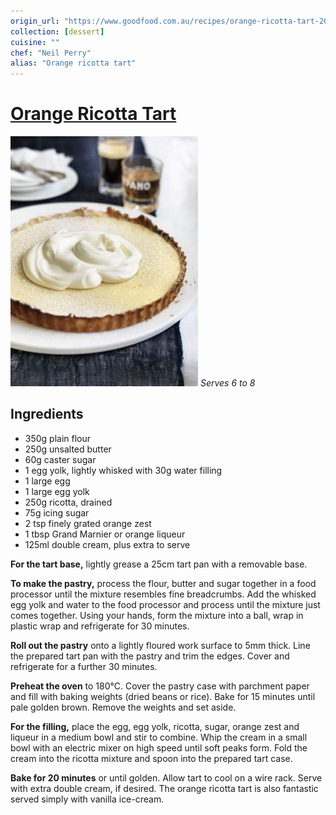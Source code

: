 ```yaml
---
origin_url: "https://www.goodfood.com.au/recipes/orange-ricotta-tart-20131028-2wb1t"
collection: [dessert]
cuisine: ""
chef: "Neil Perry"
alias: "Orange ricotta tart"
---
```

# [Orange Ricotta Tart]()

![](assets/143a09a8e60d90a82d2f67a72f462df2.png)
*Serves 6 to 8*

## Ingredients

* 350g plain flour
* 250g unsalted butter
* 60g caster sugar
* 1 egg yolk, lightly whisked with 30g water filling
* 1 large egg
* 1 large egg yolk
* 250g ricotta, drained
* 75g icing sugar
* 2 tsp finely grated orange zest
* 1 tbsp Grand Marnier or orange liqueur
* 125ml double cream, plus extra to serve
 

**For the tart base,** lightly grease a 25cm tart pan with a removable base.

**To make the pastry,** process the flour, butter and sugar together in a food processor until the mixture resembles fine breadcrumbs. Add the whisked egg yolk and water to the food processor and process until the mixture just comes together. Using your hands, form the mixture into a ball, wrap in plastic wrap and refrigerate for 30 minutes.

**Roll out the pastry** onto a lightly floured work surface to 5mm thick. Line the prepared tart pan with the pastry and trim the edges. Cover and refrigerate for a further 30 minutes.

**Preheat the oven** to 180°C. Cover the pastry case with parchment paper and fill with baking weights (dried beans or rice). Bake for 15 minutes until pale golden brown. Remove the weights and set aside.

**For the filling,** place the egg, egg yolk, ricotta, sugar, orange zest and liqueur in a medium bowl and stir to combine. Whip the cream in a small bowl with an electric mixer on high speed until soft peaks form. Fold the cream into the ricotta mixture and spoon into the prepared tart case.

**Bake for 20 minutes** or until golden. Allow tart to cool on a wire rack. Serve with extra double cream, if desired. The orange ricotta tart is also fantastic served simply with vanilla ice-cream.
